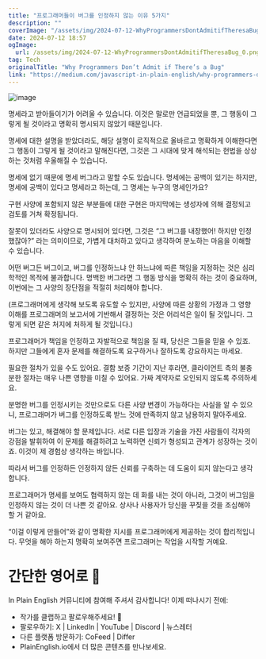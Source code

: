 ```yaml
---
title: "프로그래머들이 버그를 인정하지 않는 이유 5가지"
description: ""
coverImage: "/assets/img/2024-07-12-WhyProgrammersDontAdmitifTheresaBug_0.png"
date: 2024-07-12 18:57
ogImage:
  url: /assets/img/2024-07-12-WhyProgrammersDontAdmitifTheresaBug_0.png
tag: Tech
originalTitle: "Why Programmers Don’t Admit if There’s a Bug"
link: "https://medium.com/javascript-in-plain-english/why-programmers-dont-admit-if-there-s-a-bug-c7fa7524ce38"
---
```


![image](/assets/img/2024-07-12-WhyProgrammersDontAdmitifTheresaBug_0.png)

명세라고 받아들이기가 어려울 수 있습니다. 이것은 말로만 언급되었을 뿐, 그 행동이 그렇게 될 것이라고 명확히 명시되지 않았기 때문입니다.

명세에 대한 설명을 받았더라도, 해당 설명이 로직적으로 올바르고 명확하게 이해한다면 그 행동이 그렇게 될 것이라고 말해진다면, 그것은 그 시대에 맞게 해석되는 헌법을 상상하는 것처럼 우울해질 수 있습니다.

명세에 없기 때문에 명세 버그라고 말할 수도 있습니다. 명세에는 공백이 있기는 하지만, 명세에 공백이 있다고 명세라고 하는데, 그 명세는 누구의 명세인가요?

<div class="content-ad"></div>

구현 사양에 포함되지 않은 부분들에 대한 구현은 마지막에는 생성자에 의해 결정되고 검토를 거쳐 확정됩니다.

잘못이 있더라도 사양으로 명시되어 있다면, 그것은 “그 버그를 내장했어! 하지만 인정했잖아?” 라는 의미이므로, 가볍게 대처하고 있다고 생각하여 분노하는 마음을 이해할 수 있습니다.

어떤 버그든 버그이고, 버그를 인정하느냐 안 하느냐에 따른 책임을 지정하는 것은 심리학적인 목적에 불과합니다. 명백한 버그라면 그 행동 방식을 명확히 하는 것이 중요하며, 이번에는 그 사양의 장단점을 적절히 처리해야 합니다.

(프로그래머에게 생각해 보도록 유도할 수 있지만, 사양에 따른 상황의 가정과 그 영향 이해를 프로그래머의 보고서에 기반해서 결정하는 것은 어리석은 일이 될 것입니다. 그렇게 되면 같은 처지에 처하게 될 것입니다.)

<div class="content-ad"></div>

프로그래머가 책임을 인정하고 자발적으로 책임을 질 때, 당신은 그들을 믿을 수 있죠. 하지만 그들에게 혼자 문제를 해결하도록 요구하거나 잘하도록 강요하지는 마세요.

필요한 절차가 있을 수도 있어요. 결함 보증 기간이 지난 후라면, 클라이언트 측의 불충분한 절차는 매우 나쁜 영향을 미칠 수 있어요. 가짜 계약자로 오인되지 않도록 주의하세요.

분명한 버그를 인정시키는 것만으로도 다른 사양 변경이 가능하다는 사실을 알 수 있으니, 프로그래머가 버그를 인정하도록 받느 것에 만족하지 않고 남용하지 말아주세요.

버그는 있고, 해결해야 할 문제입니다. 서로 다른 입장과 기술을 가진 사람들이 각자의 강점을 발휘하여 이 문제를 해결하려고 노력하면 신뢰가 형성되고 관계가 성장하는 것이죠. 이것이 제 경험상 생각하는 바입니다.

<div class="content-ad"></div>

따라서 버그를 인정하든 인정하지 않든 신뢰를 구축하는 데 도움이 되지 않는다고 생각합니다.

프로그래머가 명세를 보여도 협력하지 않는 데 화를 내는 것이 아니라, 그것이 버그임을 인정하지 않는 것이 더 나쁜 것 같아요. 상사나 사용자가 당신을 꾸짖을 것을 조심해야 할 거 같아요.

“이걸 이렇게 만들어”와 같이 명확한 지시를 프로그래머에게 제공하는 것이 합리적입니다. 무엇을 해야 하는지 명확히 보여주면 프로그래머는 작업을 시작할 거예요.

# 간단한 영어로 🚀

<div class="content-ad"></div>

In Plain English 커뮤니티에 참여해 주셔서 감사합니다! 이제 떠나시기 전에:

- 작가를 클랩하고 팔로우해주세요! 👏
- 팔로우하기: X | LinkedIn | YouTube | Discord | 뉴스레터
- 다른 플랫폼 방문하기: CoFeed | Differ
- PlainEnglish.io에서 더 많은 콘텐츠를 만나보세요.
